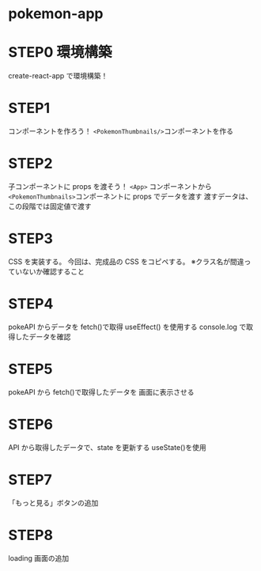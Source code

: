 # pokemon-app

# STEP0 環境構築

create-react-app で環境構築！

# STEP1

コンポーネントを作ろう！
`<PokemonThumbnails/>`コンポーネントを作る

# STEP2

子コンポーネントに props を渡そう！
`<App>` コンポーネントから`<PokemonThumbnails>`コンポーネントに props でデータを渡す
渡すデータは、この段階では固定値で渡す

# STEP3

CSS を実装する。
今回は、完成品の CSS をコピペする。
※クラス名が間違っていないか確認すること

# STEP4

pokeAPI からデータを fetch()で取得
useEffect() を使用する
console.log で取得したデータを確認

# STEP5

pokeAPI から fetch()で取得したデータを
画面に表示させる

# STEP6

API から取得したデータで、state を更新する
useState()を使用

# STEP7

「もっと見る」ボタンの追加

# STEP8

loading 画面の追加
